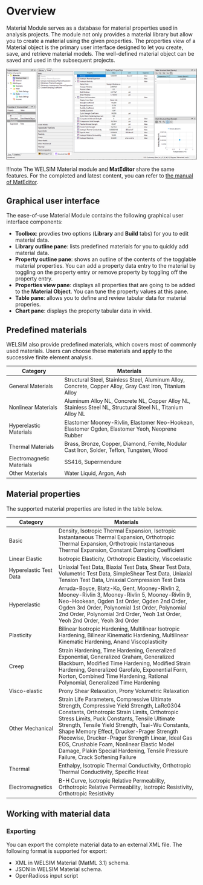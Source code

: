# Overview
Material Module serves as a database for material properties used in analysis projects. The module not only provides a material library but  allow you to create a material using the given properties. The properties view of a Material object is the primary user interface designed to let you create, save, and retrieve material models. The well-defined material object can be saved and used in the subsequent projects. 


![finite_element_analysis_material_suppression](../../img/material/finite_element_analysis_mat_overview.png "Material Module property suppression")

!!!note
    The WELSIM Material module and **MatEditor** share the same features. For the completed and latest content, you can refer to [the manual of MatEditor](../../mateditor/mateditor_overview.md).

## Graphical user interface
The ease-of-use Material Module contains the following graphical user interface components: 

* **Toolbox**: provdies two options (**Library** and **Build** tabs) for you to edit material data. 
* **Library outline pane**: lists predefined materials for you to quickly add material data.
* **Property outline pane**: shows an outline of the contents of the togglable material properties. You can add a property data entry to the material by toggling on the property entry or remove property by toggling off the property entry. 
* **Properties view pane**: displays all properties that are going to be added to the **Material Object**. You can tune the property values at this pane. 
* **Table pane**: allows you to define and review tabular data for material properies.
* **Chart pane**: displays the property tabular data in vivid. 


## Predefined materials
WELSIM also provide predefined materials, which covers most of commonly used materials. Users can choose these materials and apply to the successive finite element analysis.

| Category | Materials |
| -------- | --------- |
| General Materials | Structural Steel, Stainless Steel, Aluminum Alloy, Concrete, Copper Alloy, Gray Cast Iron, Titanium Alloy|
| Nonlinear Materials | Aluminum Alloy NL, Concrete NL, Copper Alloy NL, Stainless Steel NL, Structural Steel NL, Titanium Alloy NL |
| Hyperelastic Materials | Elastomer Mooney-Rivlin, Elastomer Neo-Hookean, Elastomer Ogden, Elastomer Yeoh, Neoprene Rubber |
| Thermal Materials | Brass, Bronze, Copper, Diamond, Ferrite, Nodular Cast Iron, Solder, Teflon, Tungsten, Wood |
| Electromagnetic Materials | SS416, Supermendure |
| Other Materials | Water Liquid, Argon, Ash |


## Material properties
The supported material properties are listed in the table below.

| Category | Materials |
| -------- | --------- |
| Basic | Density, Isotropic Thermal Expansion, Isotropic Instantaneous Thermal Expansion, Orthotropic Thermal Expansion, Orthotropic Instantaneous Thermal Expansion, Constant Damping Coefficient |
| Linear Elastic | Isotropic Elasticity, Orthotropic Elasticity, Viscoelastic |
| Hyperelastic Test Data | Uniaxial Test Data, Biaxial Test Data, Shear Test Data, Volumetric Test Data, SimpleShear Test Data, Uniaxial Tension Test Data, Uniaxial Compression Test Data |
| Hyperelastic | Arruda-Boyce, Blatz-Ko, Gent, Mooney-Rivlin 2, Mooney-Rivlin 3, Mooney-Rivlin 5, Mooney-Rivlin 9, Neo-Hookean, Ogden 1st Order, Ogden 2nd Order, Ogden 3rd Order, Polynomial 1st Order, Polynomial 2nd Order, Polynomial 3rd Order, Yeoh 1st Order, Yeoh 2nd Order, Yeoh 3rd Order |
| Plasticity | Bilinear Isotropic Hardening, Multilinear Isotropic Hardening, Bilinear Kinematic Hardening, Multilinear Kinematic Hardening, Anand Viscoplasticity |
| Creep | Strain Hardening, Time Hardening, Generalized Exponential, Generalized Graham, Generalized Blackburn, Modified Time Hardening, Modified Strain Hardening, Generalized Garofalo, Exponential Form, Norton, Combined Time Hardening, Rational Polynomial, Generalized Time Hardening |
| Visco-elastic | Prony Shear Relaxation, Prony Volumetric Relaxation |
| Other Mechanical | Strain Life Parameters, Compressive Ultimate Strength, Compressive Yield Strength, LaRc0304 Constants, Orthotropic Strain Limits, Orthotropic Stress Limits, Puck Constants, Tensile Ultimate Strength, Tensile Yield Strength, Tsai-Wu Constants, Shape Memory Effect, Drucker-Prager Strength Piecewise, Drucker-Prager Strength Linear, Ideal Gas EOS, Crushable Foam, Nonlinear Elastic Model Damage, Plakin Special Hardening, Tensile Pressure Failure, Crack Softening Failure |
| Thermal | Enthalpy, Isotropic Thermal Conductivity, Orthotropic Thermal Conductivity, Specific Heat |
| Electromagnetics | B-H Curve, Isotropic Relative Permeability, Orthotropic Relative Permeability, Isotropic Resistivity, Orthotropic Resistivity |


## Working with material data
### Exporting
You can export the complete material data to an external XML file. The following format is supported for export:

* XML in WELSIM Material (MatML 3.1) schema.
* JSON in WELSIM Material schema.
* OpenRadioss input script

<!-- To implement the exporting, you can use one of the following methods:

* Click the **Export Materials** button from the standard **Toolbar**.
* Click the **Export Materials** item from the **Material Menu**.
* Right-click the **Material Project** and select the **Export Materials** item from the context menu. -->
